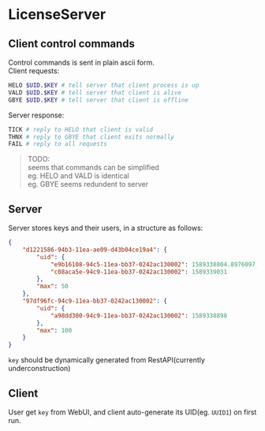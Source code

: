 # LicenseServer

## Client control commands

Control commands is sent in plain ascii form.  
Client requests:

```bash
HELO $UID.$KEY # tell server that client process is up
VALD $UID.$KEY # tell server that client is alive
GBYE $UID.$KEY # tell server that client is offline
```

Server response:

```bash
TICK # reply to HELO that client is valid
THNX # reply to GBYE that client exits normally
FAIL # reply to all requests
```

> TODO:  
> seems that commands can be simplified  
> eg. HELO and VALD is identical  
> eg. GBYE seems redundent to server  

## Server

Server stores keys and their users, in a structure as follows:

```json
{
    "d1221586-94b3-11ea-ae09-d43b04ce19a4": {
        "uid": {
            "e9b16108-94c5-11ea-bb37-0242ac130002": 1589338804.8976097,
            "c08aca5e-94c9-11ea-bb37-0242ac130002": 1589339031
        },
        "max": 50
    },
    "97df96fc-94c9-11ea-bb37-0242ac130002": {
        "uid": {
            "a98dd300-94c9-11ea-bb37-0242ac130002": 1589338898
        },
        "max": 100
    }
}
```

`key` should be dynamically generated from RestAPI(currently underconstruction)

## Client

User get `key` from WebUI, and client auto-generate its UID(eg. `UUID1`) on first run.
